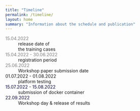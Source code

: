 ```yaml
---
title: "Timeline"
permalink: /timeline/
layout: home
summary: "Information about the schedule and publication"
---
```


<article>
    <dl>
        <div class="cell">
            <div class="cell-content">
                <dt> <span style="color: gray;">15.04.2022</span> </dt>
                <dd>release date of<br>
				the training cases</dd>
            </div>
        </div>
        <div class="cell">
            <div class="cell-content">
                <dt> <span style="color: gray;">15.04.2022 - 30.06.2022</span> </dt>
                <dd>registration period</dd>
            </div>
        </div>
        <div class="cell">
            <div class="cell-content">
                <dt> <span style="color: gray;">25.06.2022</span> </dt>
                <dd>Workshop paper submission date</dd>
            </div>
        </div>
        <div class="cell">
            <div class="cell-content">
                <dt> 01.07.2022 - 01.08.2022 </dt>
                <dd>platform testing</dd>
            </div>
        </div>
        <div class="cell">
            <div class="cell-content">
                <dt> <span style="color:#0B0B45">15.07.2022 - 15.08.2022</span> </dt>
                <dd>submission of docker container</dd>
            </div>
        </div>
        <div class="cell">
            <div class="cell-content">
                <dt> <span style="color:#0B0B45">22.09.2022</span> </dt>
                <dd>Workshop day & release of results</dd>
            </div>
        </div>
    </dl>
</article>
